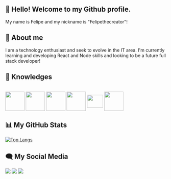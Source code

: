 ## 👋 Hello! Welcome to my Github profile.
 My name is Felipe and my nickname is "Felipethecreator"!

## 🚀 About me 
I am a technology enthusiast and seek to evolve in the IT area. I'm currently learning and developing React and Node skills and looking to be a future full stack developer!

## 🧠 Knowledges

   <div style="display: inline_block"><br>
    <img align="center" margin-right="20"  height="60" width="60" src="https://img.icons8.com/?size=100&id=44442&format=png&color=000000">
    <img align="center" margin-right="20" height="60" width="60" src="https://img.icons8.com/?size=100&id=NfbyHexzVEDk&format=png&color=000000">
    <img align="center" margin-right="20"  height="60" width="60" src="https://img.icons8.com/?size=100&id=108784&format=png&color=000000">
    <img align="center" margin-right="20"  height="60" width="60" src="https://img.icons8.com/?size=100&id=rY6agKizO9eb&format=png&color=000000">
    <img align="center" height="40" width="50" margin-right="50" src="https://img.icons8.com/?size=100&id=20906&format=png&color=000000">
    <img align="center" margin-right="20"  height="60" width="60" src="https://img.icons8.com/?size=100&id=17842&format=png&color=000000">
</div>

## 📊 My GitHub Stats
<div style="width: 200px;">
<a href="https://github.com/felipethecreator/github-readme-stats">
  <img src="https://github-readme-stats.vercel.app/api/top-langs/?username=felipethecreator&langs_count=8" alt="Top Langs" />
</a>
</div>

## 🗨 My Social Media

<div> 
  <a href="https://instagram.com/felipersqz" target="_blank"><img src="https://img.shields.io/badge/-Instagram-%23E4405F?style=for-the-badge&logo=instagram&logoColor=white" target="_blank"></a>
  <a href="https://www.linkedin.com/in/felipe-rodrigues-queiroz-564377171/" target="_blank"><img src="https://img.shields.io/badge/-LinkedIn-%230077B5?style=for-the-badge&logo=linkedin&logoColor=white" target="_blank"></a> 
  <a href = "mailto:felipinhodev@gmail.com"><img src="https://img.shields.io/badge/-Gmail-%23333?style=for-the-badge&logo=gmail&logoColor=white" target="_blank"></a>
 
</div>

